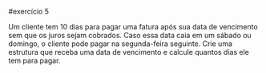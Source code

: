 #exercício 5

Um cliente tem 10 dias para pagar uma fatura após 
sua data de vencimento sem que os juros sejam
cobrados.
Caso essa data caia em um sábado ou domingo, o 
cliente pode pagar na segunda-feira seguinte.
Crie uma estrutura que receba uma data de
vencimento e calcule quantos dias ele tem para pagar.